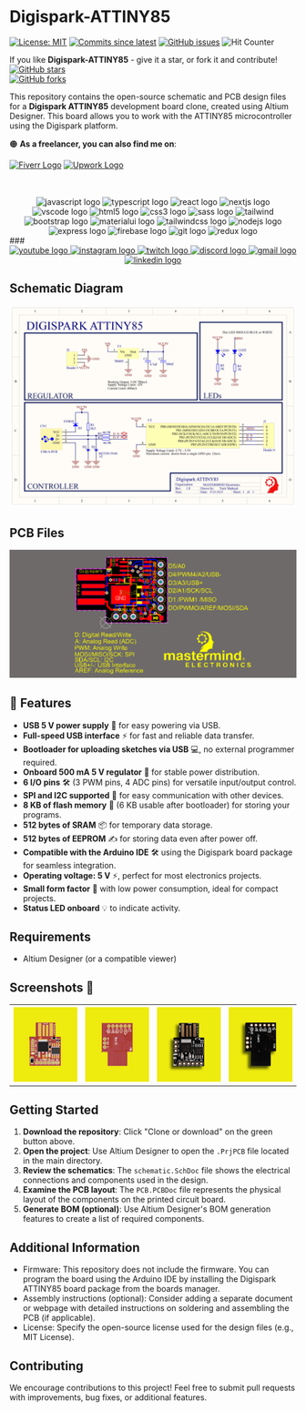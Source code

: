 # Digispark-ATTINY85
[![License: MIT](https://img.shields.io/badge/License-MIT-green.svg)](https://opensource.org/licenses/MIT) 
[![Commits since latest](https://img.shields.io/github/commits-since/yasir-shahzad/Digispark-ATTINY85/latest)](https://github.com/yasir-shahzad/Digispark-ATTINY85/commits/master) 
[![GitHub issues](https://img.shields.io/github/issues/yasir-shahzad/Digispark-ATTINY85.svg)](https://github.com/yasir-shahzad/Digispark-ATTINY85/issues) 
![Hit Counter](https://visitor-badge.laobi.icu/badge?page_id=yasir-shahzad_Digispark-ATTINY85)

If you like **Digispark-ATTINY85** - give it a star, or fork it and contribute!  
[![GitHub stars](https://img.shields.io/github/stars/yasir-shahzad/Digispark-ATTINY85.svg?style=social&label=Star)](https://github.com/yasir-shahzad/Digispark-ATTINY85/stargazers)  
[![GitHub forks](https://img.shields.io/github/forks/yasir-shahzad/Digispark-ATTINY85.svg?style=social&label=Fork)](https://github.com/yasir-shahzad/Digispark-ATTINY85/network)

This repository contains the open-source schematic and PCB design files for a **Digispark ATTINY85** development board clone, created using Altium Designer. This board allows you to work with the ATTINY85 microcontroller using the Digispark platform.

🟠 **As a freelancer, you can also find me on**:

[![Fiverr Logo](https://img.shields.io/static/v1?message=Fiverr&logo=fiverr&label=&color=1DBF73&logoColor=white&labelColor=&style=for-the-badge)](https://www.fiverr.com/maker_shihab) [![Upwork Logo](https://img.shields.io/static/v1?message=Upwork&logo=upwork&label=&color=6FDA44&logoColor=white&labelColor=&style=for-the-badge)](https://www.upwork.com/freelancers/~01463e018a3c2ff216)


 <br>
 <br>

<div align="center">
  <img src="https://cdn.jsdelivr.net/gh/devicons/devicon/icons/javascript/javascript-original.svg" height="30" width="42" alt="javascript logo"  />
  <img src="https://cdn.jsdelivr.net/gh/devicons/devicon/icons/typescript/typescript-plain.svg" height="30" width="42" alt="typescript logo"  />
  <img src="https://cdn.jsdelivr.net/gh/devicons/devicon/icons/react/react-original.svg" height="30" width="42" alt="react logo"  />
  <img src="https://cdn.jsdelivr.net/gh/devicons/devicon/icons/nextjs/nextjs-original.svg" height="30" width="42" alt="nextjs logo"  />
  <img src="https://cdn.jsdelivr.net/gh/devicons/devicon/icons/vscode/vscode-original.svg" height="30" width="42" alt="vscode logo"  />
  <img src="https://cdn.jsdelivr.net/gh/devicons/devicon/icons/html5/html5-original.svg" height="30" width="42" alt="html5 logo"  />
  <img src="https://cdn.jsdelivr.net/gh/devicons/devicon/icons/css3/css3-original.svg" height="30" width="42" alt="css3 logo"  />
  <img src="https://cdn.jsdelivr.net/gh/devicons/devicon/icons/sass/sass-original.svg" height="30" width="42" alt="sass logo"  />
  <img src="https://www.vectorlogo.zone/logos/tailwindcss/tailwindcss-icon.svg" alt="tailwind" width="40" height="40"/>
  <img src="https://cdn.jsdelivr.net/gh/devicons/devicon/icons/bootstrap/bootstrap-original.svg" width="40" height="40" alt="bootstrap logo"  />
  <img src="https://cdn.jsdelivr.net/gh/devicons/devicon/icons/materialui/materialui-original.svg" height="30" width="42" alt="materialui logo"  />
  <img src="https://cdn.jsdelivr.net/gh/devicons/devicon/icons/tailwindcss/tailwindcss-original-wordmark.svg" height="30" width="42" alt="tailwindcss logo"  />
  <img src="https://cdn.jsdelivr.net/gh/devicons/devicon/icons/nodejs/nodejs-original.svg" height="30" width="42" alt="nodejs logo"  />
  <img src="https://cdn.jsdelivr.net/gh/devicons/devicon/icons/express/express-original.svg" height="30" width="42" alt="express logo"  />
  <img src="https://cdn.jsdelivr.net/gh/devicons/devicon/icons/firebase/firebase-plain.svg" height="30" width="42" alt="firebase logo"  />
  <img src="https://cdn.jsdelivr.net/gh/devicons/devicon/icons/git/git-original.svg" height="30" width="42" alt="git logo"  />
  <img src="https://cdn.jsdelivr.net/gh/devicons/devicon/icons/redux/redux-original.svg" height="30" width="42" alt="redux logo"  />
</div>  
###

<div align="center">
<a href="https://www.youtube.com/@maker_shihab" target="_blank">
  <img src="https://img.shields.io/static/v1?message=Youtube&logo=youtube&label=&color=FF0000&logoColor=white&labelColor=&style=for-the-badge" height="35" alt="youtube logo" />
</a>
<a href="https://www.instagram.com/maker_shiahb/" target="_blank">
  <img src="https://img.shields.io/static/v1?message=Instagram&logo=instagram&label=&color=E4405F&logoColor=white&labelColor=&style=for-the-badge" height="35" alt="instagram logo"  />
</a>
<a href="https://twitter.com/MakerShihab" target="_blank">
  <img src="https://img.shields.io/static/v1?message=Twitch&logo=twitch&label=&color=9146FF&logoColor=white&labelColor=&style=for-the-badge" height="35" alt="twitch logo"  />
</a>
<a href="https://discord.com/users/maker_shihab" target="_blank">
  <img src="https://img.shields.io/static/v1?message=Discord&logo=discord&label=&color=7289DA&logoColor=white&labelColor=&style=for-the-badge" height="35" alt="discord logo"  />
</a>
<a href="mailto:frontendmaker99@gmail.com" target="_blank">
  <img src="https://img.shields.io/static/v1?message=Gmail&logo=gmail&label=&color=D14836&logoColor=white&labelColor=&style=for-the-badge" height="35" alt="gmail logo"  />
</a>
 <a href="https://www.linkedin.com/in/maker-shihab/" target="_blank">
   <img src="https://img.shields.io/static/v1?message=LinkedIn&logo=linkedin&label=&color=0077B5&logoColor=white&labelColor=&style=for-the-badge" height="35" alt="linkedin logo"  />
 </a>
</div>

###


## Schematic Diagram
![Schematic Diagram](https://github.com/yasir-shahzad/Digispark-ATTINY85/blob/master/images/Schematic.png)

## PCB Files
![PCB Board](https://github.com/yasir-shahzad/Digispark-ATTINY85/blob/master/images/PCB.png)

## 🌟 Features

-  **USB 5 V power supply** 🔌 for easy powering via USB.
-  **Full-speed USB interface** ⚡️ for fast and reliable data transfer.
-  **Bootloader for uploading sketches via USB** 💻, no external programmer required.
-  **Onboard 500 mA 5 V regulator** 🔋 for stable power distribution.
-  **6 I/O pins** 🛠️ (3 PWM pins, 4 ADC pins) for versatile input/output control.
-  **SPI and I2C supported** 🔗 for easy communication with other devices.
-  **8 KB of flash memory** 💾 (6 KB usable after bootloader) for storing your programs.
-  **512 bytes of SRAM** 📦 for temporary data storage.
-  **512 bytes of EEPROM** ✍️ for storing data even after power off.
-  **Compatible with the Arduino IDE** 🛠️ using the Digispark board package for seamless integration.
-  **Operating voltage: 5 V** ⚡️, perfect for most electronics projects.
-  **Small form factor** 📏 with low power consumption, ideal for compact projects.
-  **Status LED onboard** 💡 to indicate activity.



## Requirements

- Altium Designer (or a compatible viewer)

## Screenshots :eyes:

<table>
  <tr>
    <th>
        <a href="images/Top3D.png" target="_blank">
        <img src='images/Top3D.png' width='200px' alt='Top 3D View' /> </a>
    </th>
    <th>
        <a href="images/Bottom3D.png" target="_blank">
        <img src='images/Bottom3D.png' width='200px' alt='Bottom 3D View' /> </a>
    </th>  
    <th>
        <a href="images/Top_Layout.png" target="_blank">
        <img src='images/Top_Layout.png' width='200px' alt='Top Layout' /> </a>
    </th>
    <th>
        <a href="images/Bottom_Layout.png" target="_blank">
        <img src='images/Bottom_Layout.png' width='200px' alt='Bottom Layout' /> </a>
    </th>
  </tr>
</table>

## Getting Started

1. **Download the repository**: Click "Clone or download" on the green button above.
2. **Open the project**: Use Altium Designer to open the `.PrjPCB` file located in the main directory.
3. **Review the schematics**: The `schematic.SchDoc` file shows the electrical connections and components used in the design.
4. **Examine the PCB layout**: The `PCB.PCBDoc` file represents the physical layout of the components on the printed circuit board.
5. **Generate BOM (optional)**: Use Altium Designer's BOM generation features to create a list of required components.

## Additional Information

- Firmware: This repository does not include the firmware. You can program the board using the Arduino IDE by installing the Digispark ATTINY85 board package from the boards manager.
- Assembly instructions (optional): Consider adding a separate document or webpage with detailed instructions on soldering and assembling the PCB (if applicable).
- License: Specify the open-source license used for the design files (e.g., MIT License).

## Contributing

We encourage contributions to this project! Feel free to submit pull requests with improvements, bug fixes, or additional features.

